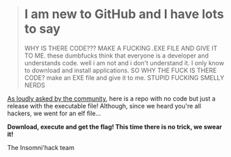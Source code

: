># I am new to GitHub and I have lots to say
>
> WHY IS THERE CODE??? MAKE A FUCKING .EXE FILE AND GIVE IT TO ME. these dumbfucks think that everyone is a developer and understands code. well i am not and i don't understand it. I only know to download and install applications. SO WHY THE FUCK IS THERE CODE? make an EXE file and give it to me. STUPID FUCKING SMELLY NERDS



[As loudly asked by the community](https://www.reddit.com/r/github/s/BhVD6gIscZ), here is a repo with no code but just a release
with the executable file! Although, since we heard you're all hackers, we went for an elf file...

**Download, execute and get the flag! This time there is no trick, we swear it!**

The Insomni'hack team

